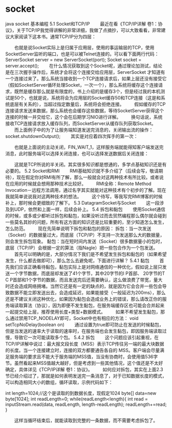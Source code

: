# socket
java socket 基本编程
5.1 Socket和TCP/IP
　　最近在看《TCP/IP详解 卷1：协议》，关于TCP/IP我觉得讲解的非常详细，我做了点摘抄，可以大致看看，非常建议大家阅读下这本书。通常TCP/IP分为四层：

　　也就是说Socket实际上是归属于应用层，使用的事运输层的TCP，使用SocketServer监听的端口，也是可以被Telnet连接的。可以看下面两行代码：
ServerSocket server = new ServerSocket(port);
Socket socket = server.accept();
　　在什么情况获取到这个Socket呢，通过理论加测试，结论是在三次握手操作后，系统才会将这个连接交给应用层，ServerSocket 才知道有一个连接过来了。那么系统当接收到一个TCP连接请求后，如果上层还没有接受它（假如SocketServer循环处理Socket，一次一个），那么系统将缓存这个连接请求，既然是缓存那么就是有限度的，书上介绍的是缓存3个，但是经过我的本机测试是50个，也就是说，系统将会为应用层的Socket缓存50和TCP连接（这是和系统底层有关系的），当超过指定数量后，系统将会拒绝连接。
　　假如缓存的TCP连接请求发送来数据，那么系统也会缓存这些数据，等待SocketServer获得这个连接的时候一并交给它，这个会在后期学习NIO进行详解。
　　换句话说，系统接收TCP连接请求放入缓存队列，而SocketServer从缓存队列获取Socket。
　　而上面例子中的为了让服务端知道发送完消息的，关闭输出流的操作：
socket.shutdownOutput();
　　其实是对应着四次挥手的第一次：

　　也就是上面说的主动关闭，FIN_WAIT_1，这样服务端就能得知客户端发送完消息，此时服务端可以选择关闭连接，也可以选择发送数据后关闭连接：

　　这就是TCP所说的半关闭。其实很多知识都是想通的，多学点基础知识还是有必要的。
5.2 Socket和RMI
　　RMI基础知识就不多介绍了（后续会写，敬请期待），现在假定你对RMI有所了解，那么一般就会对这两种技术有所比较。或者说在应用的时候就会想用那种技术比较好。
　　RMI全称：Remote Method Invocation－远程方法调用，通过名字其实就能对这种技术有个初步的了解。现在我就简单说说我对这两种技术的想法。
　　这个待写，等我写完RMI博客的时候补上，那时候会更细致的了解下。
5.3 DatagramSocket与Socket
　　这一段涉及到UDP，依然和上面一样，后续会补上。
5.4 拆包和黏包
　　使用Socket通信的时候，或多或少都听过拆包和黏包，如果没听过而去贸然编程那么偶尔就会碰到一些莫名其妙的问题，所有有这方面的知识还是比较重要的，至少知道怎么发生，怎么防范。
　　现在先简单说明下拆包和黏包的原因：
拆包：当一次发送（Socket）的数据量过大，而底层（TCP/IP）不支持一次发送那么大的数据量，则会发生拆包现象。
黏包：当在短时间内发送（Socket）很多数据量小的包时，底层（TCP/IP）会根据一定的算法（指Nagle）把一些包合作为一个包发送。
　　首先可以明确的是，大部分情况下我们是不希望发生拆包和黏包的（如果希望发生，什么都去做即可），那么怎么去避免呢，下面进行详解？
5.4.1 黏包
　　首先我们应该正确看待黏包，黏包实际上是对网络通信的一种优化，假如说上层只发送一个字节数据，而底层却发送了41个字节，其中20字节的I P首部、 20字节的T C P首部和1个字节的数据，而且发送完后还需要确认，这么做浪费了带宽，量大时还会造成网络拥堵。当然它还是有一定的缺点的，就是因为它会合并一些包会导致数据不能立即发送出去，会造成延迟，如果能接受（一般延迟为200ms），那么还是不建议关闭这种优化，如果因为黏包会造成业务上的错误，那么请改正你的服务端读取算法（协议），因为即便不发生黏包，在服务端缓存区也可能会合并起来一起提交给上层，推荐使用长度+类型+数据模式。
　　如果不希望发生黏包，那么通过禁用TCP_NODELAY即可，Socket中也有相应的方法：
void setTcpNoDelay(boolean on) 
　　通过设置为true即可防止在发送的时候黏包，但是当发送的速率大于读取的速率时，在服务端也会发生黏包，即因服务端读取过慢，导致它一次可能读取多个包。
5.4.2 拆包
　　这个问题应该引起重视，在TCP/IP详解中说过：最大报文段长度（MSS）表示TCP传往另一端的最大块数据的长度。当一个连接建立时，连接的双方都要通告各自的 MSS。客户端会尽量满足服务端的要求且不能大于服务端的MSS值，当没有协商时，会使用值536字节。虽然看起来MSS值越大越好，但是考虑到一些其他情况，这个值还是不太好确定，具体详见《TCP/IP详解 卷1：协议》。
　　如何应对拆包，其实在上面2.3节已经介绍过了，那就是如何表明发送完一条消息了，对于已知数据长度的模式，可以构造相同大小的数组，循环读取，示例代码如下：

int length=1024;//这个是读取的到数据长度，现假定1024
byte[] data=new byte[1024];
int readLength=0;
while(readLength<length){
    int read = inputStream.read(data, readLength, length-readLength);
    readLength+=read;
}

　　这样当循环结束后，就能读取到完整的一条数据，而不需要考虑拆包了。
 
